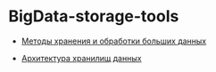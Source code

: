# BigData-storage-tools

- [Методы хранения и обработки больших данных](https://github.com/Bashashkin/BigData-storage-tools/blob/main/%D0%91%D0%B0%D1%88%D0%B0%D1%88%D0%BA%D0%B8%D0%BD%D0%90%D0%9C_%D0%BB%D0%B0%D0%B11.pdf)

- [Архитектура хранилищ данных](https://github.com/Bashashkin/BigData-storage-tools/blob/main/03-bigdata_architecture/README.md)
